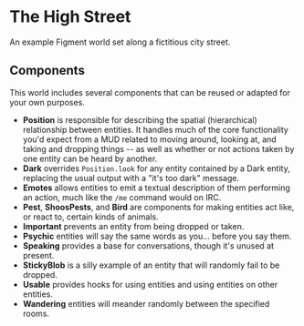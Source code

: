 # The High Street

An example Figment world set along a fictitious city street.

## Components

This world includes several components that can be reused or adapted for your own purposes.

- **Position** is responsible for describing the spatial (hierarchical) relationship between entities. It handles much of the core functionality you'd expect from a MUD related to moving around, looking at, and taking and dropping things -- as well as whether or not actions taken by one entity can be heard by another.
- **Dark** overrides `Position.look` for any entity contained by a Dark entity, replacing the usual output with a "it's too dark" message.
- **Emotes** allows entities to emit a textual description of them performing an action, much like the `/me` command would on IRC.
- **Pest**, **ShoosPests**, and **Bird** are components for making entities act like, or react to, certain kinds of animals.
- **Important** prevents an entity from being dropped or taken.
- **Psychic** entities will say the same words as you... before you say them.
- **Speaking** provides a base for conversations, though it's unused at present.
- **StickyBlob** is a silly example of an entity that will randomly fail to be dropped.
- **Usable** provides hooks for using entities and using entities on other entities.
- **Wandering** entities will meander randomly between the specified rooms.
